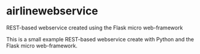 # airlinewebservice
REST-based webservice created using the Flask micro web-framework

This is a small example REST-based webservice create with Python and the Flask micro web-framework.

